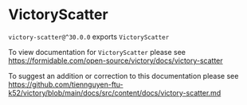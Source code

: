 # VictoryScatter

`victory-scatter@^30.0.0` exports `VictoryScatter`

To view documentation for `VictoryScatter` please see https://formidable.com/open-source/victory/docs/victory-scatter

To suggest an addition or correction to this documentation please see https://github.com/tiennguyen-ftu-k52/victory/blob/main/docs/src/content/docs/victory-scatter.md
